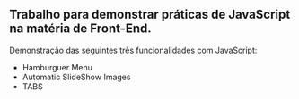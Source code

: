 ## Trabalho para demonstrar práticas de JavaScript na matéria de Front-End.

Demonstração das seguintes três funcionalidades com JavaScript:
- Hamburguer Menu
- Automatic SlideShow Images
- TABS
